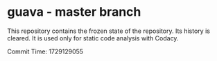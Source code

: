 # guava - master branch

This repository contains the frozen state of the repository.
Its history is cleared. It is used only for static code
analysis with Codacy.

Commit Time: 1729129055